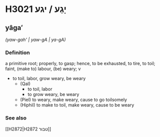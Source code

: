 # H3021 יָגַע / יגע

## yâgaʻ

_(yaw-gah' | yaw-ɡA | ya-ɡA)_

### Definition

a primitive root; properly, to gasp; hence, to be exhausted, to tire, to toil; faint, (make to) labour, (be) weary; v

- to toil, labor, grow weary, be weary
  - (Qal)
    - to toil, labor
    - to grow weary, be weary
  - (Piel) to weary, make weary, cause to go toilsomely
  - (Hiphil) to make to toil, make weary, cause to be weary

### See also

[[H2872|H2872 טבור]]
